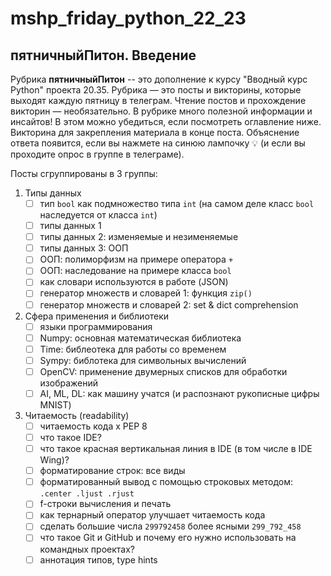 # mshp_friday_python_22_23

## пятничныйПитон. Введение

Рубрика **пятничныйПитон** -- это дополнение к курсу "Вводный курс Python" проекта 20.35. Рубрика — это посты и викторины, которые выходят каждую пятницу в телеграм. Чтение постов и прохождение викторин — необязательно. В рубрике много полезной информации и инсайтов! В этом можно убедиться, если посмотреть оглавление ниже. Викторина для закрепления материала в конце поста. Объяснение ответа появится, если вы нажмете на синюю лампочку 💡 (и если вы проходите опрос в группе в телеграме). 

Посты сгруппированы в 3 группы:
1. Типы данных
   - [ ] тип `bool` как подмножество типа `int` (на самом деле класс `bool` наследуется от класса `int`)
   - [ ] типы данных 1
   - [ ] типы данных 2: изменяемые и незименяемые 
   - [ ] типы данных 3: ООП
   - [ ] ООП: полиморфизм на примере оператора `+`
   - [ ] ООП: наследование на примере класса `bool`
   - [ ] как словари используются в работе (JSON)
   - [ ] генератор множеств и словарей 1:  функция `zip()`
   - [ ] генератор множеств и словарей 2:  set & dict comprehension
2. Сфера применения и библиотеки
   - [ ] языки программирования
   - [ ] Numpy: основная математическая библиотека
   - [ ] Time: библеотека для работы со временем
   - [ ] Sympy: библотека для символьных вычислений
   - [ ] OpenCV: применение двумерных списков для обработки изображений
   - [ ] AI, ML, DL: как машину учатся (и распознают рукописные цифры MNIST)
3. Читаемость (readability)
   - [ ] читаемость кода x PEP 8
   - [ ] что такое IDE?
   - [ ] что такое красная вертикальная линия в IDE (в том числе в IDE Wing)?
   - [ ] форматирование строк: все виды
   - [ ] форматированный вывод с помощью строковых методом: `.center .ljust .rjust`
   - [ ] f-строки вычисления и печать
   - [ ] как тернарный оператор улучшает читаемость кода
   - [ ] сделать большие числа `299792458` более ясными `299_792_458`
   - [ ] что такое Git и GitHub и почему его нужно использовать на командных проектах?
   - [ ] аннотация типов, type hints